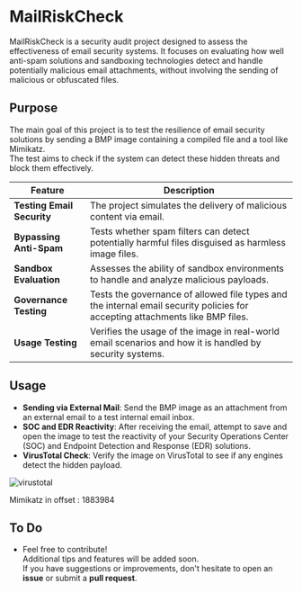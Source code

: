# MailRiskCheck

MailRiskCheck is a security audit project designed to assess the effectiveness of email security systems.
It focuses on evaluating how well anti-spam solutions and sandboxing technologies detect and handle potentially malicious email attachments, without involving the sending of malicious or obfuscated files.  

## Purpose

The main goal of this project is to test the resilience of email security solutions by sending a BMP image containing a compiled file and a tool like Mimikatz.  
The test aims to check if the system can detect these hidden threats and block them effectively.

| **Feature**                  | **Description**                                                                                     |
|------------------------------|-----------------------------------------------------------------------------------------------------|
| **Testing Email Security**   | The project simulates the delivery of malicious content via email.                                   |
| **Bypassing Anti-Spam**      | Tests whether spam filters can detect potentially harmful files disguised as harmless image files.  |
| **Sandbox Evaluation**       | Assesses the ability of sandbox environments to handle and analyze malicious payloads.              |
| **Governance Testing**       | Tests the governance of allowed file types and the internal email security policies for accepting attachments like BMP files. |
| **Usage Testing**            | Verifies the usage of the image in real-world email scenarios and how it is handled by security systems. |


## Usage

- **Sending via External Mail**: Send the BMP image as an attachment from an external email to a test internal email inbox.
- **SOC and EDR Reactivity**: After receiving the email, attempt to save and open the image to test the reactivity of your Security Operations Center (SOC) and Endpoint Detection and Response (EDR) solutions.
- **VirusTotal Check**: Verify the image on VirusTotal to see if any engines detect the hidden payload.

![virustotal](https://github.com/user-attachments/assets/f978f2c4-2e81-44ca-bb1e-9b5baac374f4)

Mimikatz in offset : 1883984

## To Do

- Feel free to contribute!  
  Additional tips and features will be added soon.  
  If you have suggestions or improvements, don't hesitate to open an **issue** or submit a **pull request**.

